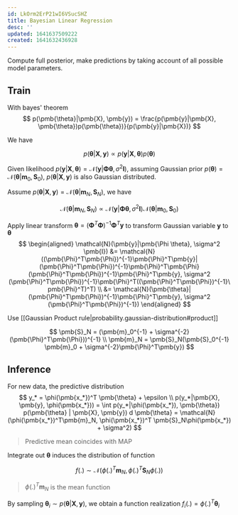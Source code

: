 ```yaml
---
id: LkOrm2ErP21wI6VSucSHZ
title: Bayesian Linear Regression
desc: ''
updated: 1641637509222
created: 1641632436928
---
```

Compute full posterior, make predictions by taking account of all possible model parameters.

## Train

With bayes' theorem
$$
p(\pmb{\theta}|\pmb{X}, \pmb{y}) = \frac{p(\pmb{y}|\pmb{X}, \pmb{\theta})p(\pmb{\theta})}{p(\pmb{y}|\pmb{X})}
$$

We have

$$
p(\pmb{\theta}|\pmb{X}, \pmb{y}) \propto p(\pmb{y}|\pmb{X}, \pmb{\theta})p(\pmb{\theta})
$$

Given likelihood $p(\pmb{y}|\pmb{X}, \pmb{\theta}) = \mathcal{N}(\pmb{y}|\pmb{\Phi}\pmb{\theta}, \sigma^2 \pmb{I})$, assuming Gaussian prior $p(\pmb{\theta}) = \mathcal{N}(\pmb{\theta}|\pmb{m}_0, \pmb{S}_0)$, $p(\pmb{\theta}|\pmb{X}, \pmb{y})$ is also Gaussian distributed. 

Assume $p(\pmb{\theta}|\pmb{X}, \pmb{y}) = \mathcal{N}(\pmb{\theta}|\pmb{m}_N, \pmb{S}_N)$, we have

$$
\mathcal{N}(\pmb{\theta}|\pmb{m}_N, \pmb{S}_N) \propto \mathcal{N}(\pmb{y}|\pmb{\Phi \theta}, \sigma^2 \pmb{I}) \mathcal{N}(\pmb{\theta}|\pmb{m}_0, \pmb{S}_0)
$$

Apply linear transform $\pmb{\theta} = (\pmb{\Phi}^T\pmb{\Phi})^{-1}\pmb{\Phi}^T\pmb{y}$ to transform Gaussian variable $\pmb{y}$ to $\pmb{\theta}$
$$
\begin{aligned}
\mathcal{N}(\pmb{y}|\pmb{\Phi \theta}, \sigma^2 \pmb{I}) &=
\mathcal{N}((\pmb{\Phi}^T\pmb{\Phi})^{-1}\pmb{\Phi}^T\pmb{y}|(\pmb{\Phi}^T\pmb{\Phi})^{-1}\pmb{\Phi}^T\pmb{\Phi}(\pmb{\Phi}^T\pmb{\Phi})^{-1}\pmb{\Phi}^T\pmb{y}, \sigma^2 (\pmb{\Phi}^T\pmb{\Phi})^{-1}\pmb{\Phi}^T((\pmb{\Phi}^T\pmb{\Phi})^{-1}\pmb{\Phi}^T)^T) \\ &=
\mathcal{N}(\pmb{\theta}|(\pmb{\Phi}^T\pmb{\Phi})^{-1}\pmb{\Phi}^T\pmb{y}, \sigma^2 (\pmb{\Phi}^T\pmb{\Phi})^{-1})
\end{aligned}
$$

Use [[Gaussian Product rule|probability.gaussian-distribution#product]]

$$
\pmb{S}_N = (\pmb{m}_0^{-1} + \sigma^{-2} (\pmb{\Phi}^T\pmb{\Phi}))^{-1}
\\
\pmb{m}_N = \pmb{S}_N(\pmb{S}_0^{-1} \pmb{m}_0 + \sigma^{-2}\pmb{\Phi}^T\pmb{y})
$$

## Inference
For new data, the predictive distribution
$$
y_* = \phi(\pmb{x_*})^T \pmb{\theta} + \epsilon
\\
p(y_*|\pmb{X}, \pmb{y}, \phi(\pmb{x_*})) = \int p(y_*|\phi(\pmb{x_*}), \pmb{\theta}) p(\pmb{\theta} | \pmb{X}, \pmb{y}) d \pmb{\theta} = \mathcal{N}(\phi(\pmb{x_*})^T\pmb{m}_N, \phi(\pmb{x_*})^T \pmb{S}_N\phi(\pmb{x_*}) + \sigma^2)
$$

> Predictive mean coincides with MAP

Integrate out $\pmb{\theta}$ induces the distribution of function

$$
f(.) \sim \mathcal{N}(\phi(.)^T\pmb{m}_N, \phi(.)^T \pmb{S}_N\phi(.))
$$
> $\phi(.)^T\pmb{m}_N$ is the mean function

By sampling $\pmb{\theta}_i \sim p(\pmb{\theta} | \pmb{X}, \pmb{y})$, we obtain a function realization $f_i(.) = \phi(.)^T\pmb{\theta}_i$